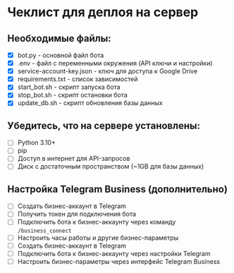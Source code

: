 # Чеклист для деплоя на сервер

## Необходимые файлы:
- [x] bot.py - основной файл бота
- [x] .env - файл с переменными окружения (API ключи и настройки)
- [x] service-account-key.json - ключ для доступа к Google Drive
- [x] requirements.txt - список зависимостей
- [x] start_bot.sh - скрипт запуска бота
- [x] stop_bot.sh - скрипт остановки бота
- [x] update_db.sh - скрипт обновления базы данных

## Убедитесь, что на сервере установлены:
- [ ] Python 3.10+ 
- [ ] pip
- [ ] Доступ в интернет для API-запросов
- [ ] Диск с достаточным пространством (~1GB для базы данных) 

## Настройка Telegram Business (дополнительно)

- [ ] Создать бизнес-аккаунт в Telegram
- [ ] Получить токен для подключения бота 
- [ ] Подключить бота к бизнес-аккаунту через команду `/business_connect`
- [ ] Настроить часы работы и другие бизнес-параметры
- [ ] Создать бизнес-аккаунт в Telegram
- [ ] Подключить бота к бизнес-аккаунту через настройки Telegram
- [ ] Настроить бизнес-параметры через интерфейс Telegram Business 